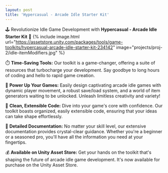 ```yaml
---
layout: post
title: 'Hypercasual - Arcade Idle Starter Kit'
---
```

🕹️ Revolutionize Idle Game Development with **Hypercasual - Arcade Idle Starter Kit** 🚀
{% include image.html url="https://assetstore.unity.com/packages/tools/game-toolkits/hypercasual-arcade-idle-starter-kit-234142" image="projects/proj-2/idle-itemModifiers.jpg" %}

⏱️ **Time-Saving Tools:** Our toolkit is a game-changer, offering a suite of resources that turbocharge your development. Say goodbye to long hours of coding and hello to rapid game creation.

🕺 **Power Up Your Games:** Easily design captivating arcade idle games with dynamic player movement, a robust save/load system, and a world of item generators waiting to be unlocked. Unleash limitless creativity and variety!

🧰 **Clean, Extensible Code:** Dive into your game's core with confidence. Our toolkit boasts organized, easily extensible code, ensuring that your ideas can take shape effortlessly.

📖 **Detailed Documentation:** No matter your skill level, our extensive documentation provides crystal-clear guidance. Whether you're a beginner or a seasoned pro, you'll have all the information you need at your fingertips.

💰 **Available on Unity Asset Store:** Get your hands on the toolkit that's shaping the future of arcade idle game development. It's now available for purchase on the Unity Asset Store.

